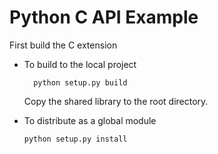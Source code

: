 # Python C API Example
First build the C extension
- To build to the local project
  ```shell 
    python setup.py build
    ```
    Copy the shared library to the root directory.

    
- To distribute as a global module
  ```shell
  python setup.py install
  ```